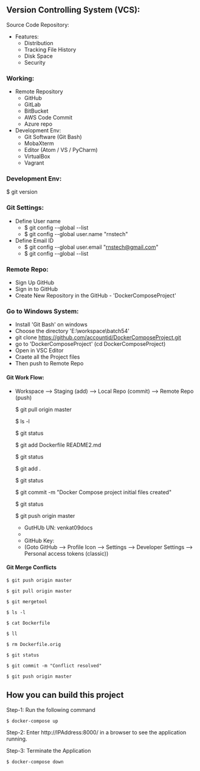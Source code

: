 ## Version Controlling System (VCS):
Source Code Repository:
  - Features:
    - Distribution
    - Tracking File History
    - Disk Space
    - Security

### Working:
  - Remote Repository
      - GitHub
      - GitLab
      - BitBucket
      - AWS Code Commit
      - Azure repo
  - Development Env:
      - Git Software (Git Bash)
      - MobaXterm
      - Editor (Atom / VS / PyCharm)
      - VirtualBox
      - Vagrant

### Development Env:
  $ git version

### Git Settings:
  - Define User name
    - $ git config --global --list
    - $ git config --global user.name "rnstech"
  - Define Email ID
    - $ git config --global user.email "rnstech@gmail.com"
    - $ git config --global --list

### Remote Repo:
  - Sign Up GitHub
  - Sign in to GitHub
  - Create New Repository in the GitHub - 'DockerComposeProject'

### Go to Windows System:
  - Install 'Git Bash' on windows
  - Choose the directory 'E:\workspace\batch54'
  - git clone https://github.com/accountid/DockerComposeProject.git
  - go to 'DockerComposeProject' (cd DockerComposeProject)
  - Open in VSC Editor
  - Craete all the Project files
  - Then push to Remote Repo

#### Git Work Flow:
  - Workspace --> Staging (add) --> Local Repo (commit) --> Remote Repo (push)

    $ git pull origin master

    $ ls -l

    $ git status

    $ git add Dockerfile README2.md

    $ git status

    $ git add .

    $ git status

    $ git commit -m "Docker Compose project initial files created"

    $ git status

    $ git push origin master

      - GutHUb UN: venkat09docs
      - 
      - GitHub Key: 
      - 
        (Goto GitHub --> Profile Icon --> Settings --> Developer Settings --> Personal access tokens (classic))
        
#### Git Merge Conflicts

    $ git push origin master

    $ git pull origin master

    $ git mergetool

    $ ls -l

    $ cat Dockerfile

    $ ll

    $ rm Dockerfile.orig

    $ git status

    $ git commit -m "Conflict resolved"

    $ git push origin master

## How you can build this project

Step-1: Run the following command

    $ docker-compose up

Step-2: Enter http://IPAddress:8000/ in a browser to see the application running.

Step-3: Terminate the Application

    $ docker-compose down
